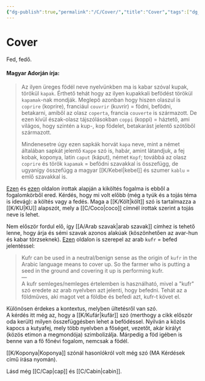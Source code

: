 ```yaml
---
{"dg-publish":true,"permalink":"/C/Cover/","title":"Cover","tags":["dg_uploaded","Englishtexttranslated"],"created":"2023-11-05T02:53","updated":"2023-11-08T03:37"}
---
```



# Cover

Fed, fedő.  

#### Magyar Adorján írja:  

> Az ilyen üreges födél neve nyelvünkben ma is kabar szóval kupak, törökül `kapak`. Érthető tehát hogy az ilyen kupakkali befödést törökül `kapamak`-nak mondják. Meglepő azonban hogy hiszen olaszul is `coprire` (koprire), franciául `couvrir` (kuvrir) = födni, befödni, betakarni, amiből az olasz `coperta`, francia `couverte` is származott. De ezen kívül észak-olasz tájszólásokban `coppi` (koppi) = háztető, ami világos, hogy szintén a kup-, kop födelet, betakarást jelentő szótőből származott.  
>
> Mindenesetre úgy ezen sapkák horvát `kapa` neve, mint a német általában sapkát jelentő `Kappe` szó is, habár, amint látandjuk, a fej kobak, koponya, latin `caput` (káput), német `Kopf`; továbbá az olasz `coprire` és török `kapamak` = befödni szavakkal is összefügg, de ugyanígy összefügg a magyar [[K/Kebel\|kebel]] és szumer `kablu` = emlő szavakkal is.  

[Ezen](https://en.wiktionary.org/wiki/couver) és [ezen](https://www.britannica.com/topic/couvade) oldalon írottak alapján a kiköltés fogalma is ebből a fogalomkörből ered. Kérdés, hogy mi volt előbb (még a tyúk és a tojás téma is idevág): a költés vagy a fedés. Maga a [[K/Költ\|költ]] szó is tartalmazza a [[K/KU\|KU]] alapszót, mely a [[C/Coco\|coco]] címnél írottak szerint a tojás neve is lehet.  

Nem először fordul elő, így [[A/Arab szavak\|arab szavak]] címhez is tehető lenne, hogy árja és sémi szavak azonos alakúak (köszönhetően az avar-hun és kabar törzseknek). [Ezen](https://www.whyislam.org/common-ground/whatiskafir/) oldalon is szerepel az arab `kufr` = befed jelentéssel:  
> Kufr can be used in a neutral/benign sense as the origin of `kufr` in the Arabic language means to cover up. So the farmer who is putting a seed in the ground and covering it up is performing kufr.  
> —  
> A kufr semleges/nemleges értelemben is használható, mivel a "kufr" szó eredete az arab nyelvben azt jelenti, hogy befedni. Tehát az a földműves, aki magot vet a földbe és befedi azt, kufr-t követ el.  

Különösen érdekes a kontextus, melyben ültetésről van szó.  
A kérdés itt még az, hogy a [[K/Kufár\|kufár]] szó (merthogy a cikk először oda került) milyen összefüggésben lehet a befödéssel. Nyilván a közös kapocs a kutyafej, mely több nyelvben a főséget, vezetőt, akár királyt (közös etimon a megmondója) szimbolizálja. Márpedig a föd igében is benne van a fő főnévi fogalom, nemcsak a födél.  

[[K/Koponya\|Koponya]] szónál hasonlókról volt még szó (MA Kérdések című írása nyomán).  
  
Lásd még [[C/Cap\|cap]] és [[C/Cabin\|cabin]].  